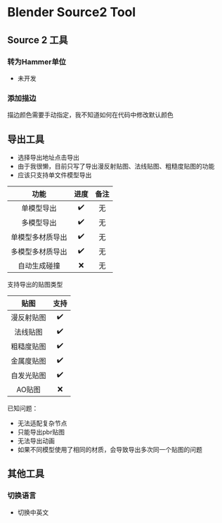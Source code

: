 # Blender Source2 Tool
## Source 2 工具
### 转为Hammer单位
- 未开发
### 添加描边
描边颜色需要手动指定，我不知道如何在代码中修改默认颜色
## 导出工具
- 选择导出地址点击导出
- 由于我很懒，目前只写了导出漫反射贴图、法线贴图、粗糙度贴图的功能
- 应该只支持单文件模型导出

|    功能    | 进度 | 备注 |
|:--------:|:--:|:--:|
|  单模型导出   | ✔️ | 无  |
|  多模型导出   | ✔️ | 无  |
| 单模型多材质导出 | ✔️ | 无  |
| 多模型多材质导出 | ✔️ | 无  |
|  自动生成碰撞  | ❌  | 无  |

支持导出的贴图类型

|  贴图   | 支持 |
|:-----:|:--:|
| 漫反射贴图 | ✔️ |
| 法线贴图  | ✔️ |
| 粗糙度贴图 | ✔️ |
| 金属度贴图 | ✔️ |
| 自发光贴图 | ✔️ |
| AO贴图  | ❌  |

已知问题：
- 无法适配复杂节点
- 只能导出pbr贴图
- 无法导出动画
- 如果不同模型使用了相同的材质，会导致导出多次同一个贴图的问题
## 其他工具
### 切换语言
- 切换中英文

